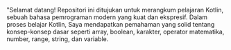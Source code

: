 "Selamat datang! Repositori ini ditujukan untuk merangkum pelajaran Kotlin, sebuah bahasa pemrograman modern yang kuat dan ekspresif. Dalam proses belajar Kotlin, Saya mendapatkan pemahaman yang solid tentang konsep-konsep dasar seperti array, boolean, karakter, operator matematika, number, range, string, dan variable.
